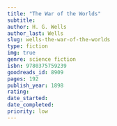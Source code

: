```yaml
---
title: "The War of the Worlds"
subtitle: 
author: H. G. Wells
author_last: Wells
slug: wells-the-war-of-the-worlds
type: fiction
img: true
genre: science fiction
isbn: 9780375759239
goodreads_id: 8909
pages: 192
publish_year: 1898
rating: 
date_started:
date_completed:
priority: low
---
```

